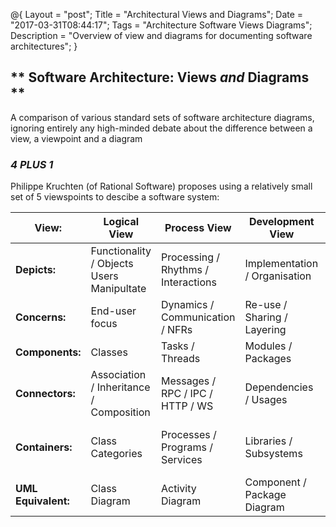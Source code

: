 @{
    Layout = "post";
    Title = "Architectural Views and Diagrams";
    Date = "2017-03-31T08:44:17";
    Tags = "Architecture Software Views Diagrams";
    Description = "Overview of view and diagrams for documenting software architectures";
}

** Software Architecture: Views _and_ Diagrams **
-------------------------------------------------

A comparison of various standard sets of software architecture diagrams, ignoring entirely any
high-minded debate about the difference between a view, a viewpoint and a diagram

### _4 **PLUS** 1_ ###

Philippe Kruchten (of Rational Software) proposes  using a relatively small set of 5
viewspoints to descibe a software system:

| View:               | Logical View                              | Process View                        | Development View              | Physical View                     | Scenario Views           |
|---------------------|-------------------------------------------|-------------------------------------|-------------------------------|-----------------------------------|--------------------------|
| **Depicts:**        | Functionality / Objects Users Manipultate | Processing / Rhythms / Interactions | Implementation / Organisation | Deployment / Operation / Topology | Use Cases                |
| **Concerns:**       | End-user focus                            | Dynamics / Communication / NFRs     | Re-use / Sharing / Layering   | Operability / Support             | Objects and Interactions |
| **Components:**     | Classes                                   | Tasks / Threads                     | Modules / Packages            | VMs / DBs / Servers               | _Combination_            |
| **Connectors:**     | Association / Inheritance / Composition   | Messages / RPC / IPC / HTTP / WS    | Dependencies / Usages         | Networking Protocols / Mediums    | _of_                     |
| **Containers:**     | Class Categories                          | Processes / Programs / Services     | Libraries / Subsystems        | Data-centres / Zones / Networks   | _Logical and_            |
| **UML Equivalent:** | Class Diagram                             | Activity Diagram                    | Component / Package Diagram   | Deployment Diagram                | _Process Views_          |